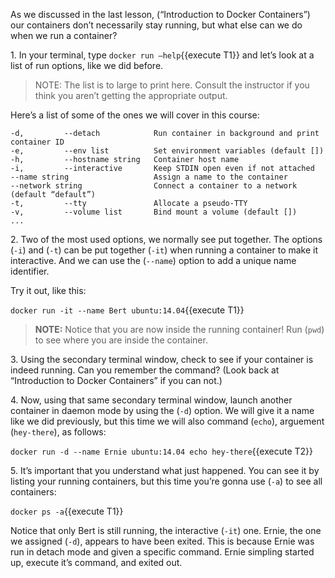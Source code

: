 As we discussed in the last lesson, (“Introduction to Docker Containers”) our containers don’t necessarily stay running, but what else can we do when we run a container?

1\. In your terminal, type `docker run —help`{{execute T1}} and let’s look at a list of run options, like we did before.<br>

> NOTE: The list is to large to print here. Consult the instructor if you think you aren’t getting the appropriate output.<br>

Here’s a list of some of the ones we will cover in this course:

```
-d,         --detach            Run container in background and print container ID
-e,         --env list          Set environment variables (default [])
-h,         --hostname string   Container host name
-i,         --interactive       Keep STDIN open even if not attached
--name string                   Assign a name to the container
--network string                Connect a container to a network (default “default”)
-t,         --tty               Allocate a pseudo-TTY
-v,         --volume list       Bind mount a volume (default [])
...
```

2\. Two of the most used options, we normally see put together. The options (`-i`) and (`-t`) can be put together (`-it`) when running a container to make it interactive. And we can use the (`--name`) option to add a unique name identifier. 

Try it out, like this:

`docker run -it --name Bert ubuntu:14.04`{{execute T1}} 

> **NOTE:** Notice that you are now inside the running container! Run (`pwd`) to see where you are inside the container.

3\. Using the secondary terminal window, check to see if your container is indeed running. Can you remember the command? (Look back at “Introduction to Docker Containers” if you can not.)

4\. Now, using that same secondary terminal window, launch another container in daemon mode by using the (`-d`) option. We will give it a name like we did previously, but this time we will also command (`echo`), arguement (`hey-there`), as follows:

`docker run -d --name Ernie ubuntu:14.04 echo hey-there`{{execute T2}}


5\. It’s important that you understand what just happened. You can see it by listing your running containers, but this time you’re gonna use (`-a`) to see all containers:

`docker ps -a`{{execute T1}}


Notice that only Bert is still running, the interactive (`-it`) one. Ernie, the one we assigned (`-d`), appears to have been exited. This is because Ernie was run in detach mode and given a specific command. Ernie simpling started up, execute it’s command, and exited out.


